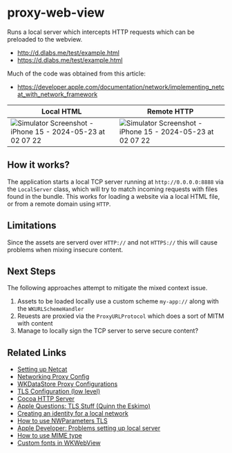 # proxy-web-view

Runs a local server which intercepts HTTP requests which can be preloaded to the webview.

-  http://d.dlabs.me/test/example.html
-  https://d.dlabs.me/test/example.html

Much of the code was obtained from this article:

- https://developer.apple.com/documentation/network/implementing_netcat_with_network_framework

|Local HTML|Remote HTTP|
|----------|-----------|
|![Simulator Screenshot - iPhone 15 - 2024-05-23 at 02 07 22](https://github.com/asleepace/proxy-web-view/assets/10716803/9987b4e0-ff9b-4663-9cbd-a245f00fb15e)|![Simulator Screenshot - iPhone 15 - 2024-05-23 at 02 07 22](https://github.com/asleepace/proxy-web-view/assets/10716803/9987b4e0-ff9b-4663-9cbd-a245f00fb15e)|

## How it works?

The application starts a local TCP server running at `http://0.0.0.0:8888` via the `LocalServer` class, which will try to match incoming requests with files found in the bundle. This works for loading a website via a local HTML file, or from a remote domain using `HTTP`.

## Limitations

Since the assets are serverd over `HTTP://` and not `HTTPS://` this will cause problems when mixing insecure content.

## Next Steps

The following approaches attempt to mitigate the mixed context issue.

1. Assets to be loaded locally use a custom scheme `my-app://` along with the `WKURLSchemeHandler`
2. Reuests are proxied via the `ProxyURLProtocol` which does a sort of MITM with content
3. Manage to locally sign the TCP server to serve secure content?

## Related Links

- [Setting up Netcat](https://developer.apple.com/documentation/network/implementing_netcat_with_network_framework)
- [Networking Proxy Config](https://developer.apple.com/documentation/network/nw_proxy_config_t?language=objc)
- [WKDataStore Proxy Configurations](https://developer.apple.com/documentation/webkit/wkwebsitedatastore/4245799-proxyconfigurations?language=objc)
- [TLS Configuration (low level)](https://forums.developer.apple.com/forums/thread/755795)
- [Cocoa HTTP Server](https://github.com/robbiehanson/CocoaHTTPServer/blob/master/Core/HTTPServer.m)
- [Apple Questions: TLS Stuff (Quinn the Eskimo)](https://forums.developer.apple.com/forums/thread/739400)
- [Creating an identity for a local network](https://developer.apple.com/documentation/network/creating_an_identity_for_local_network_tls?language=objc)
- [How to use NWParameters TLS](https://forums.developer.apple.com/forums/thread/711114)
- [Apple Developer: Problems setting up local server](https://developer.apple.com/forums/thread/653925)
- [How to use MIME type](https://stackoverflow.com/questions/1363813/how-can-you-read-a-files-mime-type-in-objective-c)
- [Custom fonts in WKWebView](https://stackoverflow.com/questions/25785179/using-custom-fonts-in-wkwebview)
